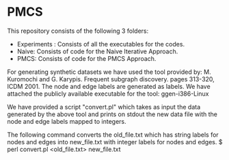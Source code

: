 # PMCS

This repository consists of the following 3 folders:
* Experiments : Consists of all the executables for the codes.
* Naive: Consists of code for the Naive Iterative Approach.
* PMCS: Consists of code for the PMCS Approach.

For generating synthetic datasets we have used the tool provided by: M. Kuromochi and G. Karypis. Frequent subgraph discovery. pages 313-320,  ICDM 2001.
The node and edge labels are generated as labels. 
We have attached the publicly available executable for the tool: ggen-i386-Linux

We have provided a script "convert.pl" which takes as input the data generated by the above tool and prints on stdout the new data file with the node and edge labels mapped to integers.

The following command converts the old_file.txt which has string labels for nodes and edges into new_file.txt with integer labels for nodes and edges.
$ perl convert.pl <old_file.txt> new_file.txt
